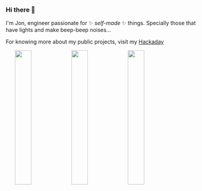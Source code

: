 ### Hi there 👋

I'm Jon, engineer passionate for ✨ _self-made_ ✨ things. Specially those that have lights and make beep-beep noises...

For knowing more about my public projects, visit my [Hackaday](https://hackaday.io/JGAguado)
<ul>  
   <img src="https://hackaday.io/project/189596/gallery#7da1076ccdb55ebd726f1a2a3482bd50" width="30%">       
   <img src="https://hackaday.io/project/190443/gallery#01fd2d81b975e51c8c873069bd6d9751" width="30%">    
   <img src="https://hackaday.io/project/191776/gallery#b4fa3705a327a33381986e886c46e631" width="30%">  
</ul>
